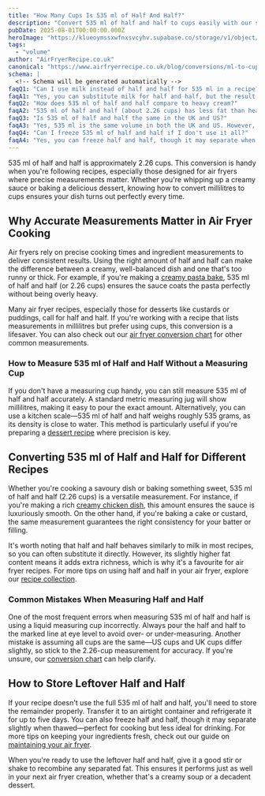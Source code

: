 ```yaml
---
title: "How Many Cups Is 535 ml of Half And Half?"
description: "Convert 535 ml of half and half to cups easily with our simple guide. Perfect for baking and cooking in your air fryer!"
pubDate: 2025-08-01T00:00:00.000Z
heroImage: "https://klueoymssxwfnxsvcyhv.supabase.co/storage/v1/object/public/Shmucket/how-many-cups-is-535-ml-of-half-and-half.webp"
tags:
  - "volume"
author: "AirFryerRecipe.co.uk"
canonical: "https://www.airfryerrecipe.co.uk/blog/conversions/ml-to-cups/how-many-cups-is-535-ml-of-half-and-half"
schema: |
  <!-- Schema will be generated automatically -->
faqQ1: "Can I use milk instead of half and half for 535 ml in a recipe?"
faqA1: "Yes, you can substitute milk for half and half, but the result will be less creamy. Half and half contains more fat, which adds richness to dishes like sauces and desserts. If using milk, consider adding a tablespoon of butter per cup to mimic the texture."
faqQ2: "How does 535 ml of half and half compare to heavy cream?"
faqA2: "535 ml of half and half (about 2.26 cups) has less fat than heavy cream—typically 10-12% compared to 36%. Heavy cream will make dishes thicker and richer, while half and half offers a lighter consistency. Adjust cooking times slightly if substituting one for the other in air fryer recipes."
faqQ3: "Is 535 ml of half and half the same in the UK and US?"
faqA3: "Yes, 535 ml is the same volume in both the UK and US. However, cup sizes differ slightly—the UK uses 284 ml per cup, while the US uses 240 ml. For 535 ml, this translates to roughly 1.88 UK cups or 2.26 US cups."
faqQ4: "Can I freeze 535 ml of half and half if I don't use it all?"
faqA4: "Yes, you can freeze half and half, though it may separate when thawed. Stir well before using it in cooked dishes like soups or sauces. Avoid freezing if you plan to use it in coffee or drinks, as the texture may change. Always store it in an airtight container."
---
```

<p>535 ml of half and half is approximately 2.26 cups. This conversion is handy when you're following recipes, especially those designed for air fryers where precise measurements matter. Whether you're whipping up a creamy sauce or baking a delicious dessert, knowing how to convert millilitres to cups ensures your dish turns out perfectly every time.</p>

<h2>Why Accurate Measurements Matter in Air Fryer Cooking</h2>
<p>Air fryers rely on precise cooking times and ingredient measurements to deliver consistent results. Using the right amount of half and half can make the difference between a creamy, well-balanced dish and one that's too runny or thick. For example, if you're making a <a href=https://www.airfryerrecipe.co.uk/recipes>creamy pasta bake</a>, 535 ml of half and half (or 2.26 cups) ensures the sauce coats the pasta perfectly without being overly heavy.</p>

<p>Many air fryer recipes, especially those for desserts like custards or puddings, call for half and half. If you're working with a recipe that lists measurements in millilitres but prefer using cups, this conversion is a lifesaver. You can also check out our <a href=https://www.airfryerrecipe.co.uk/air-fryer-conversion-chart>air fryer conversion chart</a> for other common measurements.</p>

<h3>How to Measure 535 ml of Half and Half Without a Measuring Cup</h3>
<p>If you don't have a measuring cup handy, you can still measure 535 ml of half and half accurately. A standard metric measuring jug will show millilitres, making it easy to pour the exact amount. Alternatively, you can use a kitchen scale—535 ml of half and half weighs roughly 535 grams, as its density is close to water. This method is particularly useful if you're preparing a <a href=https://www.airfryerrecipe.co.uk/recipe-category/dessert>dessert recipe</a> where precision is key.</p>

<h2>Converting 535 ml of Half and Half for Different Recipes</h2>
<p>Whether you're cooking a savoury dish or baking something sweet, 535 ml of half and half (2.26 cups) is a versatile measurement. For instance, if you're making a rich <a href=https://www.airfryerrecipe.co.uk/recipe-category/chicken>creamy chicken dish</a>, this amount ensures the sauce is luxuriously smooth. On the other hand, if you're baking a cake or custard, the same measurement guarantees the right consistency for your batter or filling.</p>

<p>It's worth noting that half and half behaves similarly to milk in most recipes, so you can often substitute it directly. However, its slightly higher fat content means it adds extra richness, which is why it's a favourite for air fryer recipes. For more tips on using half and half in your air fryer, explore our <a href=https://www.airfryerrecipe.co.uk/recipes>recipe collection</a>.</p>

<h3>Common Mistakes When Measuring Half and Half</h3>
<p>One of the most frequent errors when measuring 535 ml of half and half is using a liquid measuring cup incorrectly. Always pour the half and half to the marked line at eye level to avoid over- or under-measuring. Another mistake is assuming all cups are the same—US cups and UK cups differ slightly, so stick to the 2.26-cup measurement for accuracy. If you're unsure, our <a href=https://www.airfryerrecipe.co.uk/air-fryer-conversion-chart>conversion chart</a> can help clarify.</p>

<h2>How to Store Leftover Half and Half</h2>
<p>If your recipe doesn't use the full 535 ml of half and half, you'll need to store the remainder properly. Transfer it to an airtight container and refrigerate it for up to five days. You can also freeze half and half, though it may separate slightly when thawed—perfect for cooking but less ideal for drinking. For more tips on keeping your ingredients fresh, check out our guide on <a href=https://www.airfryerrecipe.co.uk/air-fryer-cleaner>maintaining your air fryer</a>.</p>

<p>When you're ready to use the leftover half and half, give it a good stir or shake to recombine any separated fat. This ensures it performs just as well in your next air fryer creation, whether that's a creamy soup or a decadent dessert.</p>
